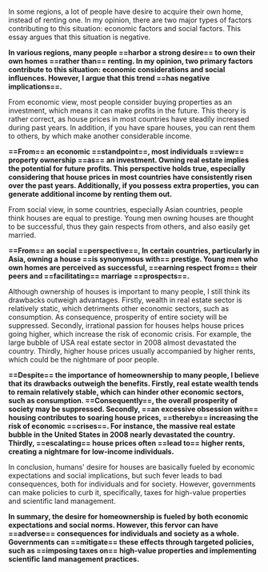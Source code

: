 In some regions, a lot of people have desire to acquire their own home, instead of renting one. In my opinion, there are two major types of factors contributing to this situation: economic factors and social factors. This essay argues that this situation is negative.

**In various regions, many people ==harbor a strong desire== to own their own homes ==rather than== renting. In my opinion, two primary factors contribute to this situation: economic considerations and social influences. However, I argue that this trend ==has negative implications==.**

From economic view, most people consider buying properties as an investment, which means it can make profits in the future. This theory is rather correct, as house prices in most countries have steadily increased during past years. In addition, if you have spare houses, you can rent them to others, by which make another considerable income.

**==From== an economic ==standpoint==, most individuals ==view== property ownership ==as== an investment. Owning real estate implies the potential for future profits. This perspective holds true, especially considering that house prices in most countries have consistently risen over the past years. Additionally, if you possess extra properties, you can generate additional income by renting them out.**

From social view, in some countries, especially Asian countries, people think houses are equal to prestige. Young men owning houses are thought to be successful, thus they gain respects from others, and also easily get married.

**==From== an social ==perspective==, In certain countries, particularly in Asia, owning a house ==is synonymous with== prestige. Young men who own homes are perceived as successful, ==earning respect from== their peers and ==facilitating== marriage ==prospects==.**

Although ownership of houses is important to many people, I still think its drawbacks outweigh advantages. Firstly, wealth in real estate sector is relatively static, which detriments other economic sectors, such as consumption. As consequence, prosperity of entire society will be suppressed. Secondly, irrational passion for houses helps house prices going higher, which increase the risk of economic crisis. For example, the large bubble of USA real estate sector in 2008 almost devastated the country. Thirdly, higher house prices usually accompanied by higher rents, which could be the nightmare of poor people.

**==Despite== the importance of homeownership to many people, I believe that its drawbacks outweigh the benefits. Firstly, real estate wealth tends to remain relatively stable, which can hinder other economic sectors, such as consumption. ==Consequently==, the overall prosperity of society may be suppressed. Secondly, ==an excessive obsession with== housing contributes to soaring house prices, ==thereby== increasing the risk of economic ==crises==. For instance, the massive real estate bubble in the United States in 2008 nearly devastated the country. Thirdly, ==escalating== house prices often ==lead to== higher rents, creating a nightmare for low-income individuals.**

In conclusion, humans' desire for houses are basically fueled by economic expectations and social implications, but such fever leads to bad consequences, both for individuals and for society. However, governments can make policies to curb it, specifically, taxes for high-value properties and scientific land management.

**In summary, the desire for homeownership is fueled by both economic expectations and social norms. However, this fervor can have ==adverse== consequences for individuals and society as a whole. Governments can ==mitigate== these effects through targeted policies, such as ==imposing taxes on== high-value properties and implementing scientific land management practices.**
 